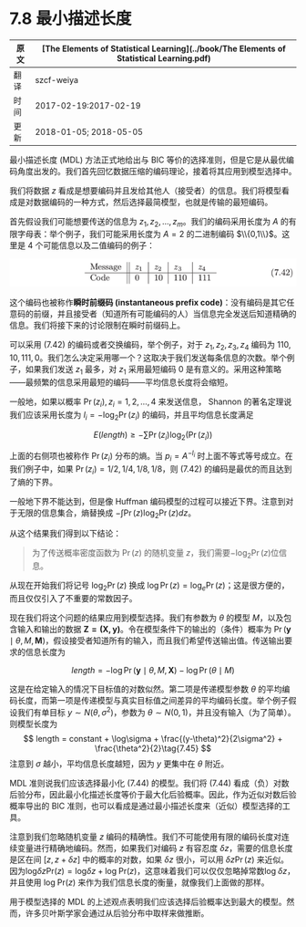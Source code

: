 # 7.8 最小描述长度

| 原文   | [The Elements of Statistical Learning](../book/The Elements of Statistical Learning.pdf) |
| ---- | ---------------------------------------- |
| 翻译   | szcf-weiya                               |
| 时间   | 2017-02-19:2017-02-19                    |
|更新 |2018-01-05; 2018-05-05|

最小描述长度 (MDL) 方法正式地给出与 BIC 等价的选择准则，但是它是从最优编码角度出发的。我们首先回忆数据压缩的编码理论，接着将其应用到模型选择中。

我们将数据 $z$ 看成是想要编码并且发给其他人（接受者）的信息。我们将模型看成是对数据编码的一种方式，然后选择最简模型，也就是传输的最短编码。

首先假设我们可能想要传送的信息为 $z_1,z_2,\ldots,z_m$。我们的编码采用长度为 $A$ 的有限字母表：举个例子，我们可能采用长度为 $A=2$ 的二进制编码 $\\{0,1\\}$。这里是 4 个可能信息以及二值编码的例子：

![](../img/07/pic3.png)

这个编码也被称作**瞬时前缀码 (instantaneous prefix code)**：没有编码是其它任意码的前缀，并且接受者（知道所有可能编码的人）当信息完全发送后知道精确的信息。我们将接下来的讨论限制在瞬时前缀码上。

可以采用 (7.42) 的编码或者交换编码，举个例子，对于 $z_1,z_2,z_3,z_4$ 编码为 $110,10,111,0$。我们怎么决定采用哪一个？这取决于我们发送每条信息的次数。举个例子，如果我们发送 $z_1$ 最多，对 $z_1$ 采用最短编码 $0$ 是有意义的。采用这种策略——最频繁的信息采用最短的编码——平均信息长度将会缩短。

一般地，如果以概率 $\Pr(z_i),z_i=1,2,\ldots,4$ 来发送信息， Shannon 的著名定理说我们应该采用长度为 $l_i=-\mathrm{log}_2 \Pr(z_i)$ 的编码，并且平均信息长度满足

$$
E(length) \ge -\sum \Pr(z_i)\log_2(\Pr(z_i))\tag{7.43}
$$

上面的右侧项也被称作 $\Pr(z_i)$ 分布的熵。当 $p_i=A^{-l_i}$ 时上面不等式等号成立。在我们例子中，如果 $\Pr(z_i)=1/2,1/4,1/8,1/8$，则 (7.42) 的编码是最优的而且达到了熵的下界。

一般地下界不能达到，但是像 Huffman 编码模型的过程可以接近下界。注意到对于无限的信息集合，熵替换成 $-\int \Pr(z)\log_2\Pr(z)dz$。

从这个结果我们得到以下结论：

> 为了传送概率密度函数为 $\Pr(z)$ 的随机变量 $z$，我们需要$-\log_2\Pr(z)$位信息。

从现在开始我们将记号 $\log_2\Pr(z)$ 换成 $\log\Pr(z)=\log_e \Pr(z)$；这是很方便的，而且仅仅引入了不重要的常数因子。

现在我们将这个问题的结果应用到模型选择。我们有参数为 $\theta$ 的模型 $M$，以及包含输入和输出的数据 $\mathbf{Z=(X,y)}$。令在模型条件下的输出的（条件）概率为 $\Pr(\mathbf y\mid\theta,M,\mathbf M)$，假设接受者知道所有的输入，而且我们希望传送输出值。传送输出要求的信息长度为

$$
length = -\log \Pr(\mathbf y\mid \theta,M,\mathbf X)-\log \Pr(\theta\mid M)\tag{7.44}
$$

这是在给定输入的情况下目标值的对数似然。第二项是传递模型参数 $\theta$ 的平均编码长度，而第一项是传递模型与真实目标值之间差异的平均编码长度。举个例子假设我们有单目标 $y\sim N(\theta,\sigma^2)$，参数为 $\theta\sim N(0,1)$，并且没有输入（为了简单）。则模型长度为
$$
length = constant + \log\sigma + \frac{(y-\theta)^2}{2\sigma^2} + \frac{\theta^2}{2}\tag{7.45}
$$
注意到 $\sigma$ 越小，平均信息长度越短，因为 $y$ 更集中在 $\theta$ 附近。

MDL 准则说我们应该选择最小化 (7.44) 的模型。我们将 (7.44) 看成（负）对数后验分布，因此最小化描述长度等价于最大化后验概率。因此，作为近似对数后验概率导出的 BIC 准则，也可以看成是通过最小描述长度来（近似）模型选择的工具。

注意到我们忽略随机变量 $z$ 编码的精确性。我们不可能使用有限的编码长度对连续变量进行精确地编码。然而，如果我们对编码 $z$ 有容忍度 $\delta z$，需要的信息长度是区在间 $[z,z+\delta z]$ 中的概率的对数，如果 $\delta z$ 很小，可以用 $\delta z\Pr(z)$ 来近似。因为$\mathrm {log}\delta z\mathrm{Pr}(z)=\mathrm{log}\delta z + \mathrm{log}\;\mathrm{Pr}(z)$，这意味着我们可以仅仅忽略掉常数$\mathrm{log}\;\delta z$，并且使用 $\mathrm{log\; Pr}(z)$ 来作为我们信息长度的衡量，就像我们上面做的那样。

用于模型选择的 MDL 的上述观点表明我们应该选择后验概率达到最大的模型。然而，许多贝叶斯学家会通过从后验分布中取样来做推断。
